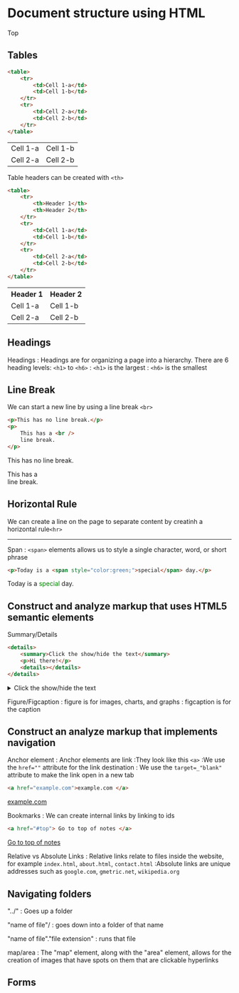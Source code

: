 # Document structure using HTML

<p id="top"> Top </p>

## Tables

```html
<table>
    <tr>
        <td>Cell 1-a</td>
        <td>Cell 1-b</td>
    </tr>
    <tr>
        <td>Cell 2-a</td>
        <td>Cell 2-b</td>
    </tr>
</table>
```

<table>
    <tr>
        <td>
            Cell 1-a
        </td>
        <td>
            Cell 1-b
        </td>
    </tr>
    <tr>
        <td>
            Cell 2-a
        </td>
        <td>
            Cell 2-b
        </td>
    </tr>
</table>

Table headers can be created with `<th>`

```html
<table>
    <tr>
        <th>Header 1</th>
        <th>Header 2</th>
    </tr>
    <tr>
        <td>Cell 1-a</td>
        <td>Cell 1-b</td>
    </tr>
    <tr>
        <td>Cell 2-a</td>
        <td>Cell 2-b</td>
    </tr>
</table>
```

<table>
    <tr>
        <th>
            Header 1
        </th>
        <th>
            Header 2
        </th>
    </tr>
    <tr>
        <td>
            Cell 1-a
        </td>
        <td>
            Cell 1-b
        </td>
    </tr>
    <tr>
        <td>
            Cell 2-a
        </td>
        <td>
            Cell 2-b
        </td>
    </tr>
</table>

## Headings

Headings
: Headings are for organizing a page into a hierarchy.
There are 6 heading levels: `<h1>` to `<h6>`
: `<h1>` is the largest
: `<h6>` is the smallest

## Line Break

We can start a new line by using a line break `<br>`

```html
<p>This has no line break.</p>
<p>
    This has a <br />
    line break.
</p>
```

<p>This has no line break.</p>
<p>This has a <br> line break.</p>

## Horizontal Rule

We can create a line on the page to separate content by creatinh a horizontal rule`<hr>`

<hr>

Span
: `<span>` elements allows us to style a single character, word, or short phrase

```html
<p>Today is a <span style="color:green;">special</span> day.</p>
```

<p>
Today is a <span style="color:green;">special</span> 
day.
</p>

## Construct and analyze markup that uses HTML5 semantic elements

Summary/Details

```html
<details>
    <summary>Click the show/hide the text</summary>
    <p>Hi there!</p>
    <details></details>
</details>
```

<details>
    <summary>Click the show/hide the text</summary>
    <p>Hi there!</p>
    <details></details>
</details>

Figure/Figcaption
: figure is for images, charts, and graphs
: figcaption is for the caption

## Construct an analyze markup that implements navigation

Anchor element
: Anchor elements are link
:They look like this `<a>`
:We use the `href=""` attribute for the link destination
: We use the `target=_"blank"` attribute to make the link open in a new tab

```html
<a href="example.com">example.com </a>
```

<a href="https://example.com">example.com </a>

Bookmarks
: We can create internal links by linking to ids

```html
<a href="#top"> Go to top of notes </a>
```

<a href="#top"> Go to top of notes </a>

Relative vs Absolute Links
: Relative links relate to files inside the website, for example `index.html`, `about.html`, `contact.html`
:Absolute links are unique addresses such as `google.com`, `gmetric.net`, `wikipedia.org`

## Navigating folders

"../"
: Goes up a folder

"name of file"/
: goes down into a folder of that name

"name of file"."file extension"
: runs that file

map/area
: The "map" element, along with the "area" element, allows for the creation of images that have spots on them that are clickable hyperlinks

## Forms
